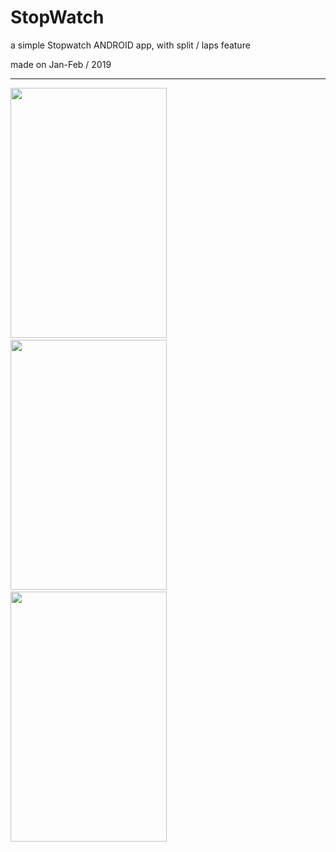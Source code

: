 # StopWatch

a simple Stopwatch ANDROID app, with split / laps feature

made on Jan-Feb / 2019

-----------------

<img src="https://user-images.githubusercontent.com/48130426/60396133-40483200-9b46-11e9-82c4-403db378b598.png" width=250 height=400/>&emsp;<img src="https://user-images.githubusercontent.com/48130426/60396134-40483200-9b46-11e9-9e64-bd6b12aa5b2d.png" width=250 height=400/>&emsp;<img src="https://user-images.githubusercontent.com/48130426/60396135-40483200-9b46-11e9-9098-8fb16ac1c2c1.png" width=250 height=400/>&emsp;
